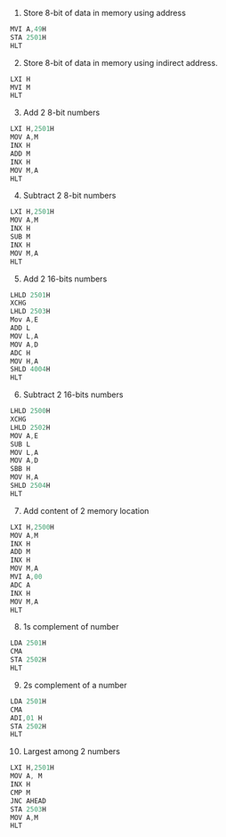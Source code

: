 1. Store 8-bit of data in memory using address
```s
MVI A,49H
STA 2501H
HLT
```
2. Store 8-bit of data in memory using indirect address.
```s
LXI H
MVI M
HLT
```
3. Add 2 8-bit numbers
```s
LXI H,2501H
MOV A,M
INX H
ADD M
INX H
MOV M,A
HLT
```
4. Subtract 2 8-bit numbers
```s
LXI H,2501H
MOV A,M
INX H
SUB M
INX H
MOV M,A
HLT
```
5. Add 2 16-bits numbers
```s
LHLD 2501H
XCHG
LHLD 2503H
Mov A,E
ADD L
MOV L,A
MOV A,D
ADC H
MOV H,A
SHLD 4004H
HLT
```
6. Subtract 2 16-bits numbers
```s
LHLD 2500H
XCHG
LHLD 2502H
MOV A,E
SUB L
MOV L,A
MOV A,D
SBB H
MOV H,A
SHLD 2504H
HLT
```
7. Add content of 2 memory location
```s
LXI H,2500H
MOV A,M
INX H
ADD M
INX H
MOV M,A
MVI A,00
ADC A
INX H
MOV M,A
HLT
```
8. 1s complement of number
```s
LDA 2501H
CMA
STA 2502H
HLT
```
9. 2s complement of a number
```s
LDA 2501H
CMA
ADI,01 H
STA 2502H
HLT
```
10. Largest among 2 numbers
```s
LXI H,2501H
MOV A, M
INX H 
CMP M
JNC AHEAD
STA 2503H
MOV A,M
HLT
```
